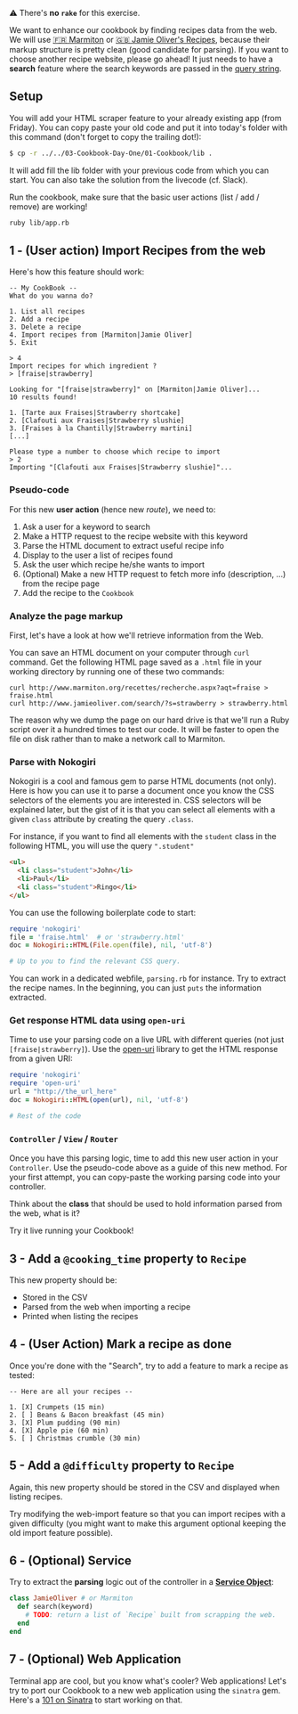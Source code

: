 ⚠️ There's **no `rake`** for this exercise.

We want to enhance our cookbook by finding recipes data from the web. We will use
[🇫🇷 Marmiton](http://www.marmiton.org/) or [🇬🇧 Jamie Oliver's Recipes](http://www.jamieoliver.com/recipes/), because their markup structure is pretty clean (good candidate for parsing). If you want to choose another recipe website, please go ahead! It just needs to have a **search** feature where the search keywords are passed in the [query string](https://en.wikipedia.org/wiki/Query_string).

## Setup

You will add your HTML scraper feature to your already existing app (from Friday). You can copy paste your old code and put it into today's folder with this command (don't forget to copy the trailing dot!):

```bash
$ cp -r ../../03-Cookbook-Day-One/01-Cookbook/lib .
```

It will add fill the lib folder with your previous code from which you can start. You can also take the solution from the livecode (cf. Slack).

Run the cookbook, make sure that the basic user actions (list / add / remove) are working!

```bash
ruby lib/app.rb
```

## 1 - (User action) Import Recipes from the web

Here's how this feature should work:

```
-- My CookBook --
What do you wanna do?

1. List all recipes
2. Add a recipe
3. Delete a recipe
4. Import recipes from [Marmiton|Jamie Oliver]
5. Exit

> 4
Import recipes for which ingredient ?
> [fraise|strawberry]

Looking for "[fraise|strawberry]" on [Marmiton|Jamie Oliver]...
10 results found!

1. [Tarte aux Fraises|Strawberry shortcake]
2. [Clafouti aux Fraises|Strawberry slushie]
3. [Fraises à la Chantilly|Strawberry martini]
[...]

Please type a number to choose which recipe to import
> 2
Importing "[Clafouti aux Fraises|Strawberry slushie]"...
```

### Pseudo-code

For this new **user action** (hence new _route_), we need to:

1. Ask a user for a keyword to search
2. Make a HTTP request to the recipe website with this keyword
3. Parse the HTML document to extract useful recipe info
4. Display to the user a list of recipes found
5. Ask the user which recipe he/she wants to import
6. (Optional) Make a new HTTP request to fetch more info (description, ...) from the recipe page
7. Add the recipe to the `Cookbook`

### Analyze the page markup

First, let's have a look at how we'll retrieve information from the Web.

You can save an HTML document on your computer through `curl` command. Get the following HTML page saved as a `.html` file in your working directory by running one of these two commands:

```
curl http://www.marmiton.org/recettes/recherche.aspx?aqt=fraise > fraise.html
curl http://www.jamieoliver.com/search/?s=strawberry > strawberry.html
````

The reason why we dump the page on our hard drive is that we'll run a Ruby script over it a hundred times to test our code. It will be faster to open the file on disk rather than to make a network call to Marmiton.

### Parse with Nokogiri

Nokogiri is a cool and famous gem to parse HTML documents (not only). Here is how you can use it to parse a document once you know the CSS selectors of the elements you are interested in. CSS selectors will be explained later, but the gist of it is that you
can select all elements with a given `class` attribute by creating the query `.class`.

For instance, if you want to find all elements with the `student` class in the following HTML, you will use the query `".student"`

```html
<ul>
  <li class="student">John</li>
  <li>Paul</li>
  <li class="student">Ringo</li>
</ul>
```

You can use the following boilerplate code to start:

```ruby
require 'nokogiri'
file = 'fraise.html'  # or 'strawberry.html'
doc = Nokogiri::HTML(File.open(file), nil, 'utf-8')

# Up to you to find the relevant CSS query.
```

You can work in a dedicated webfile, `parsing.rb` for instance. Try to extract the recipe names. In the beginning, you can just `puts` the information extracted.

### Get response HTML data using `open-uri`

Time to use your parsing code on a live URL with different queries (not just `[fraise|strawberry]`). Use the [open-uri](http://www.ruby-doc.org/stdlib/libdoc/open-uri/rdoc/OpenURI.html) library to get the HTML response from a given URI:

```ruby
require 'nokogiri'
require 'open-uri'
url = "http://the_url_here"
doc = Nokogiri::HTML(open(url), nil, 'utf-8')

# Rest of the code
```

### `Controller` / `View` / `Router`

Once you have this parsing logic, time to add this new user action in your `Controller`. Use the pseudo-code above as a guide of this new method. For your first attempt, you can copy-paste the working parsing code into your controller.

Think about the **class** that should be used to hold information parsed from the web, what is it?

Try it live running your Cookbook!

## 3 - Add a `@cooking_time` property to `Recipe`

This new property should be:

- Stored in the CSV
- Parsed from the web when importing a recipe
- Printed when listing the recipes

## 4 - (User Action) Mark a recipe as done

Once you're done with the "Search", try to add a feature to mark a recipe as tested:

```
-- Here are all your recipes --

1. [X] Crumpets (15 min)
2. [ ] Beans & Bacon breakfast (45 min)
3. [X] Plum pudding (90 min)
4. [X] Apple pie (60 min)
5. [ ] Christmas crumble (30 min)
```

## 5 - Add a `@difficulty` property to `Recipe`

Again, this new property should be stored in the CSV and displayed when listing recipes.

Try modifying the web-import feature so that you can import recipes with a given difficulty (you might want to make this argument optional keeping the old import feature possible).

## 6 - (Optional) Service

Try to extract the **parsing** logic out of the controller in a [**Service Object**](http://brewhouse.io/blog/2014/04/30/gourmet-service-objects.html):

```ruby
class JamieOliver # or Marmiton
  def search(keyword)
    # TODO: return a list of `Recipe` built from scrapping the web.
  end
end
```

## 7 - (Optional) Web Application

Terminal app are cool, but you know what's cooler? Web applications! Let's try to port our Cookbook to a new web application using the `sinatra` gem. Here's a [101 on Sinatra](https://github.com/lewagon/sinatra-101#readme) to start working on that.
